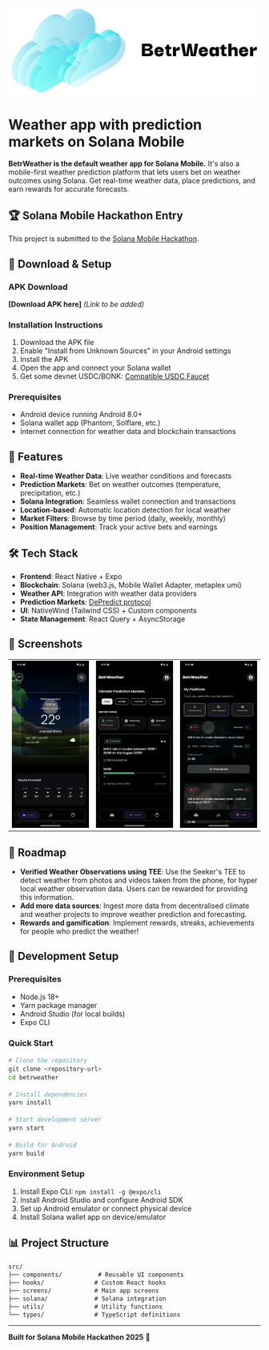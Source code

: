 <img src="./screenshots/betrWeather_logo.png" alt="BetrWeather Logo" />

# Weather app with prediction markets on Solana Mobile

**BetrWeather is the default weather app for Solana Mobile.**
It's also a mobile-first weather prediction platform that lets users bet on weather outcomes using Solana. Get real-time weather data, place predictions, and earn rewards for accurate forecasts.

## 🏆 Solana Mobile Hackathon Entry

This project is submitted to the [Solana Mobile Hackathon](https://solanamobile.radiant.nexus/).

## 📱 Download & Setup

### APK Download
**[Download APK here]** *(Link to be added)*

### Installation Instructions
1. Download the APK file
2. Enable "Install from Unknown Sources" in your Android settings
3. Install the APK
4. Open the app and connect your Solana wallet
5. Get some devnet USDC/BONK: [Compatible USDC Faucet](https://faucet.circle.com/)

### Prerequisites
- Android device running Android 8.0+
- Solana wallet app (Phantom, Solflare, etc.)
- Internet connection for weather data and blockchain transactions

## 🚀 Features

- **Real-time Weather Data**: Live weather conditions and forecasts
- **Prediction Markets**: Bet on weather outcomes (temperature, precipitation, etc.)
- **Solana Integration**: Seamless wallet connection and transactions
- **Location-based**: Automatic location detection for local weather
- **Market Filters**: Browse by time period (daily, weekly, monthly)
- **Position Management**: Track your active bets and earnings

## 🛠 Tech Stack

- **Frontend**: React Native + Expo
- **Blockchain**: Solana (web3.js, Mobile Wallet Adapter, metaplex umi)
- **Weather API**: Integration with weather data providers
- **Prediction Markets**: [DePredict protocol](https://github.com/endcorp-hq/depredict)
- **UI**: NativeWind (Tailwind CSS) + Custom components
- **State Management**: React Query + AsyncStorage

## 📸 Screenshots

<table>
  <tr>
    <td align="center">
      <img src="./screenshots/screenshot1.png" alt="Weather Dashboard" width=300 />
    </td>
    <td align="center">
      <img src="./screenshots/screenshot2.png" alt="Market Selection" width=300 />
    </td>
    <td align="center">
      <img src="./screenshots/screenshot3.png" alt="Position Management" width=300 />
    </td>
  </tr>
</table>

## 🚀 Roadmap
- **Verified Weather Observations using TEE**: Use the Seeker's TEE to detect weather from photos and videos taken from the phone, for hyper local weather observation data. Users can be rewarded for providing this information.  
- **Add more data sources**: Ingest more data from decentralised climate and weather projects to improve weather prediction and forecasting. 
- **Rewards and gamification**: Implement rewards, streaks, achievements for people who predict the weather!


## 🔧 Development Setup

### Prerequisites
- Node.js 18+
- Yarn package manager
- Android Studio (for local builds)
- Expo CLI

### Quick Start
```bash
# Clone the repository
git clone <repository-url>
cd betrweather

# Install dependencies
yarn install

# Start development server
yarn start

# Build for Android
yarn build
```

### Environment Setup
1. Install Expo CLI: `npm install -g @expo/cli`
2. Install Android Studio and configure Android SDK
3. Set up Android emulator or connect physical device
4. Install Solana wallet app on device/emulator

## 📊 Project Structure

```
src/
├── components/          # Reusable UI components
├── hooks/              # Custom React hooks
├── screens/            # Main app screens
├── solana/             # Solana integration
├── utils/              # Utility functions
└── types/              # TypeScript definitions
```

---

**Built for Solana Mobile Hackathon 2025** 🚀
